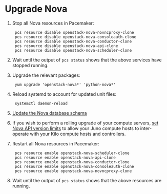 # Upgrade Nova

1. Stop all Nova resources in Pacemaker:

        pcs resource disable openstack-nova-novncproxy-clone
        pcs resource disable openstack-nova-consoleauth-clone
        pcs resource disable openstack-nova-conductor-clone
        pcs resource disable openstack-nova-api-clone
        pcs resource disable openstack-nova-scheduler-clone

1. Wait until the output of `pcs status` shows that the above services
   have stopped running.

1. Upgrade the relevant packages:

        yum upgrade 'openstack-nova*' 'python-nova*'

1. Reload systemd to account for updated unit files:

        systemctl daemon-reload

1. [Update the Nova database schema](database-upgrades.html)

1. If you wish to perform a rolling upgrade of your compute servers,
   [set Nova API version limits](config-nova.html#add) to allow your
   Juno compute hosts to inter-operate with your Kilo compute hosts
   and controllers.

1. Restart all Nova resources in Pacemaker:

        pcs resource enable openstack-nova-scheduler-clone
        pcs resource enable openstack-nova-api-clone
        pcs resource enable openstack-nova-conductor-clone
        pcs resource enable openstack-nova-consoleauth-clone
        pcs resource enable openstack-nova-novncproxy-clone

1. Wait until the output of `pcs status` shows that the above
   resources are running.
